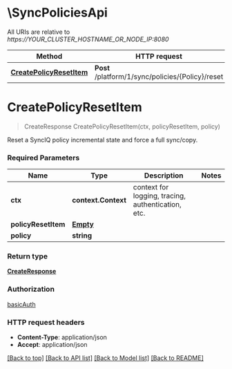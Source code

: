 # \SyncPoliciesApi

All URIs are relative to *https://YOUR_CLUSTER_HOSTNAME_OR_NODE_IP:8080*

Method | HTTP request | Description
------------- | ------------- | -------------
[**CreatePolicyResetItem**](SyncPoliciesApi.md#CreatePolicyResetItem) | **Post** /platform/1/sync/policies/{Policy}/reset | 


# **CreatePolicyResetItem**
> CreateResponse CreatePolicyResetItem(ctx, policyResetItem, policy)


Reset a SyncIQ policy incremental state and force a full sync/copy.

### Required Parameters

Name | Type | Description  | Notes
------------- | ------------- | ------------- | -------------
 **ctx** | **context.Context** | context for logging, tracing, authentication, etc.
  **policyResetItem** | [**Empty**](Empty.md)|  | 
  **policy** | **string**|  | 

### Return type

[**CreateResponse**](CreateResponse.md)

### Authorization

[basicAuth](../README.md#basicAuth)

### HTTP request headers

 - **Content-Type**: application/json
 - **Accept**: application/json

[[Back to top]](#) [[Back to API list]](../README.md#documentation-for-api-endpoints) [[Back to Model list]](../README.md#documentation-for-models) [[Back to README]](../README.md)


